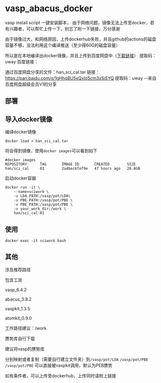 # vasp_abacus_docker
vasp install script 一键安装脚本，
由于网络问题，镜像无法上传至docker，若有兴趣者，可以帮忙上传一下，别忘了附一下链接，万分感谢

由于镜像过大，和网络原因，上传dockerhub失败，并且github的actions的磁盘容量不够，没法利用这个编译推送（至少得60G的磁盘容量）

所以是在本地编译出docker镜像，并且上传到百度网盘中（[下载链接](https://pan.baidu.com/s/1gHhqBU5xQxIoScm3xSjSYQ )） 提取码：uway 
百度链接：

通过百度网盘分享的文件：han_sci_cal.tar
链接：https://pan.baidu.com/s/1gHhqBU5xQxIoScm3xSjSYQ 
提取码：uway 
--来自百度网盘超级会员V1的分享

## 部署



## 导入docker镜像

编译docker镜像
```
docker load < han_sci_cal.tar
```

将会得到镜像，使用`docker images`可以看到如下
```shell
#docker images
REPOSITORY      TAG       IMAGE ID       CREATED        SIZE
han/sci_cal     01        2a4bec6fef9e   47 hours ago   28.8GB
```

启动docker容器
```shell
docker run -it \
    --name=sciwork \
    -v LDA_PATH:/vasp/pot/LDA\
    -v PBE_PATH:/vasp/pot/PBE \
    -v PBE_PATH:/vasp/pot/PBE \
    -v your_work_dir:/work \
    han/sci_cal:01
```


## 使用
```
docker exec -it sciwork bash
```

## 其他

涉及推荐路径

包含工具

vasp_6.4.2

abacus_3.8.2

vaspkit_1.3.5

atomkit_0.9.0


工作路径建议：/work

赝势库自行下载

建议将vasp的赝势库

分别映射或者复制（需要自行建立文件夹）到`/vasp/pot/LDA`  `/vasp/pot/PBE` `/vasp/pot/PBE` 可以直接被vaspkit调用，默认为PEB赝势



如有条件者，可以上传至dockerhub，上传同时请附上链接